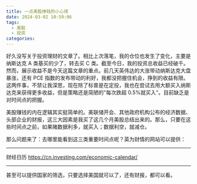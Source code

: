 ```yaml
---
title: 一点美股挣钱的小心得
date: 2024-03-02 10:59:06
tags:
  - 美股
  - 投资
categories:
---
```


好久没写关于投资理财的文章了。相比上次落笔，我的仓位也发生了变化，主要是纳斯达克 A 类基买的少了，转去买 C 类。截至今日，我的投资总收益已经破千。然而，展示收益不是今天这篇文章的重点。前几天英伟达的大涨带动纳斯达克大盘暴涨，还有 PCE 指数的发布带动的利好，我都没把握住机会，挣到的收益有限。这两件事，不禁让我深思，现在除了标普是在定投，我也在尝试去用大额买入纳斯达克来获得更多收益，但是策略还是简陋的"每次跌超 0.5%就买入"。目前缺乏是对时间点的把握。

美股赚钱的内在逻辑其实挺简单的。美联储开会、其他政府机构公布的经济数据、头部企业的财报，这三大因素是我买了这几个月美股总结出来的。那么，只要在这些时间点之前，如果赌数据利多，就买入；数据利空，就减仓。

那么问题来了：去哪里能看到这三类重要时间点呢？英为财情的网站可以提供：

---

财经日历
https://cn.investing.com/economic-calendar/

---

甚至可以提供国家的筛选，只要选择美国就可以了，还有财报，都可以看。
